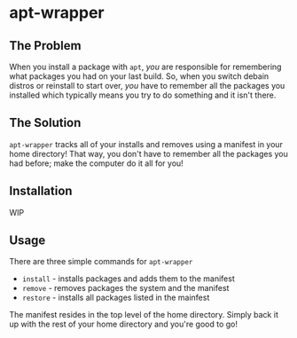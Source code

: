 # apt-wrapper

## The Problem
When you install a package with `apt`, _you_ are responsible for remembering what packages you had on your last build. So, when you switch debain distros or reinstall to start over, _you_ have to remember all the packages you installed which typically means you try to do something and it isn't there.

## The Solution
`apt-wrapper` tracks all of your installs and removes using a manifest in your home directory! That way, you don't have to remember all the packages you had before; make the computer do it all for you!

## Installation
WIP

## Usage
There are three simple commands for `apt-wrapper`
- `install` - installs packages and adds them to the manifest
- `remove` - removes packages the system and the manifest
- `restore` - installs all packages listed in the mainfest

The manifest resides in the top level of the home directory. Simply back it up with the rest of your home directory and you're good to go!
